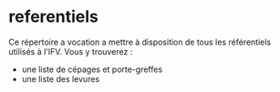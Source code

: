 # referentiels

Ce répertoire a vocation a mettre à disposition de tous les référentiels utilisés à l'IFV. 
Vous y trouverez :
- une liste de cépages et porte-greffes
- une liste des levures
